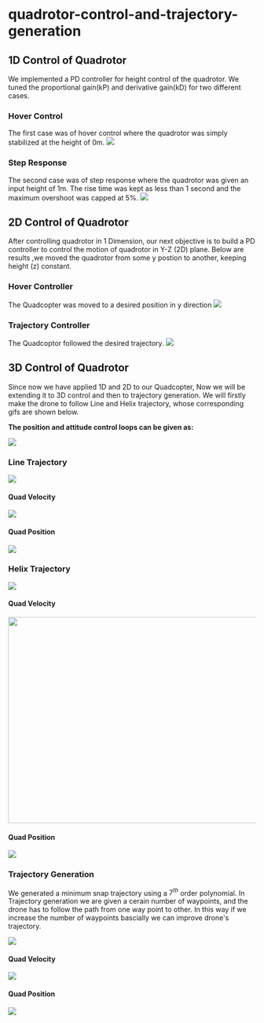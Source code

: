 # quadrotor-control-and-trajectory-generation
## 1D Control of Quadrotor
We implemented a PD controller for height control of the quadrotor. We tuned the proportional gain(kP) and derivative gain(kD) for two different cases. 



### Hover Control
The first case was of hover control where the quadrotor was simply stabilized at the height of 0m. 
![](https://i.imgur.com/sjb3Hax.gif)


### Step Response
The second case was of step response where the quadrotor was given an input height of 1m.
The rise time was kept as less than 1 second and the maximum overshoot was capped at 5%. 
![](https://i.imgur.com/hUNL5Cy.gif)



## 2D Control of Quadrotor
After controlling quadrotor in 1 Dimension, our next objective is to build a PD controller to control the motion of quadrotor in Y-Z (2D) plane. Below are results ,we moved the quadrotor from some y postion to another, keeping height (z) constant.

### Hover Controller
The Quadcopter was moved to a desired position in y direction
![](https://i.imgur.com/RBx20Oo.gif)

### Trajectory Controller

The Quadcoptor followed the desired trajectory.
![](https://i.imgur.com/alDXe4I.gif)

## 3D Control of Quadrotor

Since now we have applied 1D and 2D to our Quadcopter, Now we will be extending it to 3D control and then to trajectory generation. We will firstly make the drone to follow Line and Helix trajectory, whose corresponding gifs are shown below. 

**The position and attitude control loops can be given as:**

![](https://i.imgur.com/4aPewDa.png)


### Line Trajectory

![](https://i.imgur.com/IXZikkK.gif)

#### **Quad Velocity**
![](https://i.imgur.com/giXTM5l.jpg)

#### **Quad Position**
![](https://i.imgur.com/5B75MVU.jpg)


### Helix Trajectory

![](https://i.imgur.com/U2YcQ1g.gif)

#### **Quad Velocity**
<!-- ![](https://i.imgur.com/5pvjgz5.png =500x300) -->
<img src="https://i.imgur.com/5pvjgz5.png" width='560' height='420'/>

#### **Quad Position**
![](https://i.imgur.com/nsXInF3.jpg)


### Trajectory Generation

We generated a minimum snap trajectory using a $7^{th}$ order polynomial. In Trajectory generation we are given a cerain number of waypoints, and the drone has to follow the path from one way point to other. In this way if we increase the number of waypoints bascially we can improve drone's trajectory.

![](https://i.imgur.com/agvmTQC.gif)

#### **Quad Velocity**
![](https://i.imgur.com/m5QtAeB.jpg)

#### **Quad Position**
![](https://i.imgur.com/426y7HL.jpg)
